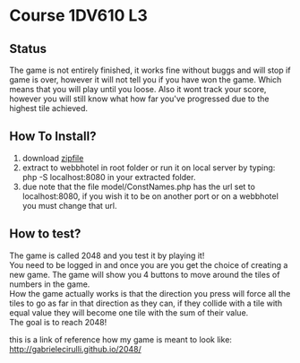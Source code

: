 # Course 1DV610 L3

## Status
The game is not entirely finished, it works fine without buggs and will stop if game is over, however it will not tell you if you have won the game. Which means that you will play until you loose. Also it wont track your score, however you will still know what how far you've progressed due to the highest tile achieved.

## How To Install?
1. download [zipfile](https://github.com/ericbrena/610-assignment2/blob/master/Assignment-2.zip)
2. extract to webbhotel in root folder or run it on local server by typing: php -S localhost:8080 in your extracted folder.
3. due note that the file model/ConstNames.php has the url set to localhost:8080, if you wish it to be on another port or on a webbhotel you must change that url.

## How to test?
The game is called 2048 and you test it by playing it!<br /> 
You need to be logged in and once you are you get the choice of creating a new game. The game will show you 4 buttons to move around the tiles of numbers in the game.<br />
How the game actually works is that the direction you press will force all the tiles to go as far in that direction as they can, if they collide with a tile with equal value they will become one tile with the sum of their value.<br />
The goal is to reach 2048!

this is a link of reference how my game is meant to look like: http://gabrielecirulli.github.io/2048/
